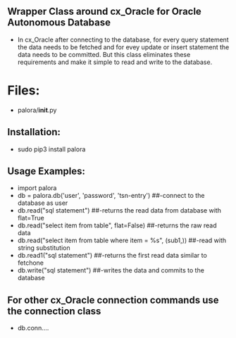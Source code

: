 ## Wrapper Class around cx_Oracle for Oracle Autonomous Database
* In cx_Oracle after connecting to the database, for every query statement the data needs to be fetched and for evey update or insert statement the data needs to be committed. But this class eliminates these requirements and make it simple to read and write to the database.

# Files:
* palora/__init__.py

## Installation:
* sudo pip3 install palora

## Usage Examples:
* import palora
* db = palora.db('user', 'password', 'tsn-entry')  ##-connect to the database as user
* db.read("sql statement")  ##-returns the read data from database with flat=True
* db.read("select item from table", flat=False)  ##-returns the raw read data 
* db.read("select item from table where item = %s", (sub1,))  ##-read with string substitution
* db.read1("sql statement")  ##-returns the first read data similar to fetchone
* db.write("sql statement")  ##-writes the data and commits to the database

## For other cx_Oracle connection commands use the connection class
* db.conn....
